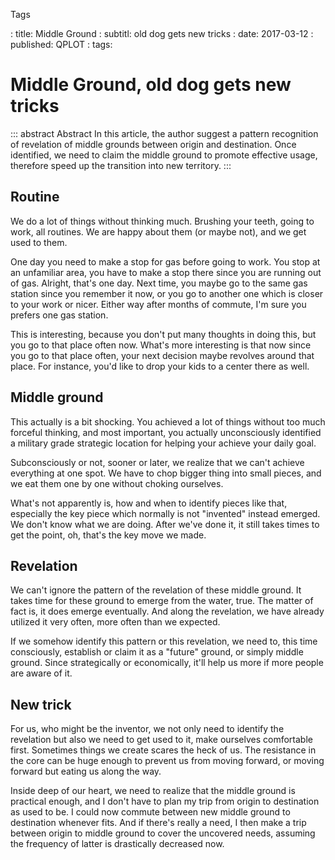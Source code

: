 Tags

: title: Middle Ground
: subtitl: old dog gets new tricks
: date: 2017-03-12
: published: QPLOT
: tags:  


# Middle Ground, old dog gets new tricks

::: abstract Abstract
In this article, the author suggest a pattern recognition of revelation of middle grounds between origin and destination. Once identified, we need to claim the middle ground to promote effective usage, therefore speed up the transition into new territory.
:::

## Routine

We do a lot of things without thinking much. Brushing your teeth, going to work, all routines. We are happy about them (or maybe not), and we get used to them. 

One day you need to make a stop for gas before going to work. You stop at an unfamiliar area, you have to make a stop there since you are running out of gas. Alright, that's one day. Next time, you maybe go to the same gas station since you remember it now, or you go to another one which is closer to your work or nicer. Either way after months of commute, I'm sure you prefers one gas station.

This is interesting, because you don't put many thoughts in doing this, but you go to that place often now. What's more interesting is that now since you go to that place often, your next decision maybe revolves around that place. For instance, you'd like to drop your kids to a center there as well. 

## Middle ground

This actually is a bit shocking. You achieved a lot of things without too much forceful thinking, and most important, you actually unconsciously identified a military grade strategic location for helping your achieve your daily goal. 

Subconsciously or not, sooner or later, we realize that we can't achieve everything at one spot. We have to chop bigger thing into small pieces, and we eat them one by one without choking ourselves. 

What's not apparently is, how and when to identify pieces like that, especially the key piece which normally is not "invented" instead emerged. We don't know what we are doing. After we've done it, it still takes times to get the point, oh, that's the key move we made. 

## Revelation 

We can't ignore the pattern of the revelation of these middle ground. It takes time for these ground to emerge from the water, true. The matter of fact is, it does emerge eventually. And along the revelation, we have already utilized it very often, more often than we expected.

If we somehow identify this pattern or this revelation, we need to, this time consciously, establish or claim it as a "future" ground, or simply middle ground. Since strategically or economically, it'll help us more if more people are aware of it.

## New trick

For us, who might be the inventor, we not only need to identify the revelation but also we need to get used to it, make ourselves comfortable first. Sometimes things we create scares the heck of us. The resistance in the core can be huge enough to prevent us from moving forward, or moving forward but eating us along the way.

Inside deep of our heart, we need to realize that the middle ground is practical enough, and I don't have to plan my trip from origin to destination as used to be. I could now commute between new middle ground to destination whenever fits. And if there's really a need, I then make a trip between origin to middle ground to cover the uncovered needs, assuming the frequency of latter is drastically decreased now. 


